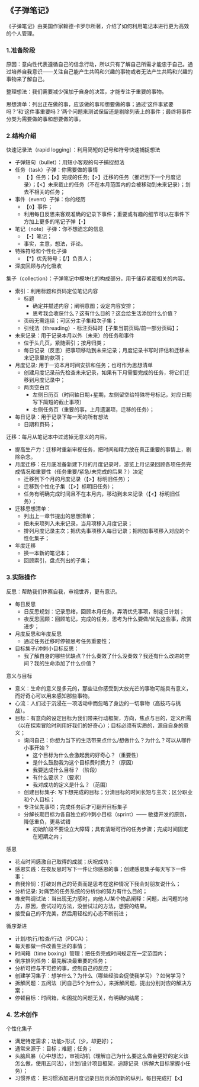 ## 《子弹笔记》

《子弹笔记》由美国作家赖德·卡罗尔所著，介绍了如何利用笔记本进行更为高效的个人管理。

### 1.准备阶段
原因：意向性代表遵循自己的信念行动，所以只有了解自己所需才能忠于自己。通过培养自我意识——关注自己能产生共鸣和兴趣的事物或者无法产生共鸣和兴趣的事物来了解自己。

整理想法：我们需要减少强加于自身的决策，才能专注于重要的事物。

思想清单：列出正在做的事，应该做的事和想要做的事；通过‘这件事紧要吗？’和‘这件事重要吗？’两个问题来测试保留还是剔除列表上的事件；最终将事件分类为需要做的事和想要做的事。

### 2.结构介绍
快速记录法（rapid logging）：利用简短的记号和符号快速捕捉想法
- 子弹短句（bullet）：用短小客观的句子捕捉想法
- 任务（task）子弹：你需要做的事情
  - 【·】任务；【x】完成的任务;【>】迁移的任务（推迟到下一个月度记录）；【<】未来截止的任务（不在本月范围内的会被移动到未来记录）；划去不相关的任务；
- 事件（event）子弹：你的经历
  - 【o】事件；
  - 利用每日反思来客观准确的记录下事件；重要或有趣的细节可以在事件下方加上更多的笔记子弹【-】
- 笔记（note）子弹：你不想遗忘的信息
  - 【-】笔记；
  - 事实，主意，想法，评论。
- 特殊符号和个性化子弹
  - 【*】优先符号；【/】负责人；
- 深度回顾与内化吸收

集子（collection）：子弹笔记中模块化的构成部分，用于储存紧密相关的内容。
- 索引：利用标题和页码定位笔记内容
  - 标题
    - 确定并描述内容；阐明意图；设定内容安排；
    - 思考我会收获什么？这有什么目的？这会给生活添加什么价值？
  - 页码无需连续；可区分主子集和次子集；
  - 引线法（threading）- 标注页码时【子集当前页码/前一部分页码】；
- 未来记录：用于记录本月以外（未来）的任务和事件
  - 位于头几页，紧随索引；按月归类；
  - 每日记录（反思）把事项移动到未来记录；月度记录书写时评估和迁移未来记录里的款项；
- 月度记录: 用于一览本月时间安排和任务；也可作为思想清单
  - 创建月度记录前先检查未来记录，如果有下月需要完成的任务，将它们迁移到月度记录中；
  - 两页空白页
    - 左侧日历页（时间轴日期+星期，左侧留空给特殊符号标记，对应日期写下简短的截止事项）
    - 右侧任务页（重要的事，上月遗漏项，迁移的任务）；
- 每日记录：用于记录下每一天的所有想法
  - 日期和页码；

迁移：每月从笔记本中过滤掉无意义的内容。
- 提高生产力：迁移时重新审视任务，把时间和精力放在真正重要的事情上，剔除杂念。
- 月度迁移：在月底准备新建下月的月度记录时，游览上月记录回顾各项任务完成情况和重要性（任务重要/紧急/未完成的后果？）决定
  - 迁移到下个月的月度记录（【>】标明旧任务）；
  - 迁移到个性化子集（【>】标明旧任务）；
  - 任务有明确完成时间且不在本月内，移动到未来记录（【<】标明旧任务）；
- 迁移思想清单：
  - 列出上一章节提出的思想清单；
  - 把未来项列入未来记录，当月项移入月度记录；
  - 排列月度记录主次；把优先事项移入每日记录；把附加事项移入对应的个性化集子；
- 年度迁移
  - 换一本新的笔记本； 
  - 回顾索引，盘点列出的子集；


### 3.实际操作
反思：帮助我们体察自我，审视世界，更有意识。
- 每日反思
  - 日反思规划：记录思绪，回顾本月任务，弄清优先事项，制定日计划；
  - 夜反思回顾：回顾笔记，完成的任务，思考为什么要做/优先这些事，欣赏进步；
- 月度反思和年度反思
  - 通过任务迁移时停顿思考任务重要性；
- 目标集子/冲刺小目标反思：
  - 我了解自身的哪些优缺点？什么奏效了什么没奏效？我还有什么改进的空间？我的生命添加了什么价值？

意义与目标
- 意义：生命的意义是多元的，那些让你感受到大放光芒的事物可能具有意义，而好奇心可以用来感知那些事物。
- 心流：人们过于沉浸在一项活动中而忽略了身边的一切事物（高技巧与挑战）。
- 目标：有意向的设定目标为我们带来行动框架，方向，焦点与目的，定义所需（以在探索冒险时利用好我们的好奇心）；目标必须有实质的，源自自身的意义；
  - 询问自己：你想为当下的生活带来点什么/想做什么？为什么？可以从哪件小事开始？
    - 这个目标为什么会激起我的好奇心？（重要性）
    - 是什么鼓励我为这个目标费时费力？（原因）
    - 我要达成什么目标？（阶段）
    - 有什么要求？（要求）
    - 我对成功的定义是什么？（范围）
  - 创建目标集子: 写下想完成的目标；分清目标的时间长短与主次；区分职业和个人目标；
  - 专注优先事项；完成任务后才可翻开目标集子
  - 分解长期目标为各自独立的冲刺小目标（sprint）—— 敏捷开发的原则，降低重负，更易试错
    - 初始阶段不要设立大障碍；具有清晰可行的任务步骤；完成时间固定在短期之内；
  
感恩
  - 花点时间感激自己取得的成就；庆祝成功；
  - 感恩实践：在夜反思时写下一件让你感恩的事；创建感恩集子每天写下一件事；
  - 自我怜悯：打破对自己的苛责而是思考在这种情况下我会对朋友说什么；
  - 分析记录: 对痛苦的任务系统的分析你的努力有什么目的；
  - 橡皮鸭调试法：当出现无力感时，向他人/某个物品阐释：问题，出问题的地方，原因，尝试过的方法，没尝试过的方法，想要的结果。
  - 接受自己的不完美，然后用轻松的心态不断前进；
  
循序渐进
  - 计划/执行/检查/行动（PDCA）；
  - 每天都做一件改善生活的事情；
  - 时间箱（time boxing）管理：把任务完成时间规定在一定范围内；
  - 倒序排列任务：最先解决最重要的任务；
  - 分析可控与不可控的事，控制自己的反应；
  - 创建学习集子：想学什么？为什么（哪些经验会促使我学习）？如何学习？
  - 拆解问题：五问法（问自己5个为什么），来拆解问题，提出分别对应的解决方案；
  - 停顿目标：时间箱，和困扰的问题无关，有明确的结尾；



### 4. 艺术创作
个性化集子
  - 满足特定需求；功能>形式（少，却更好）；
  - 通常来源于：目标；难题；任务；
  - 头脑风暴（心中想法），审视动机（理解自己为什么要这么做会更好的定义该怎么做，使用五问法），计划/设计项目框架，追踪记录（拆解大目标掌握小任务）；
  - 习惯养成： 把习惯添加进月度记录日历页添加新的纵列，每日完成打【x】
